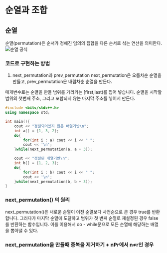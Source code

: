 # 순열과 조합
## 순열
순열(permutation)은 순서가 정해진 임의의 집합을 다른 순서로 섞는 연산을 의미한다.<br>
![순열 공식](https://github.com/user-attachments/assets/dd467bd9-254c-4e78-a3b1-48e9405b8b36)
### 코드로 구현하는 방법
1. next_permutation과 prev_permutation
next_permutation은 오름차순 순열을 만들고, prev_permutation은 내림차순 순열을 만든다.<br>

매개변수로는 순열을 만들 범위를 가리키는 [first,last)를 집어 넣습니다. 순열을 시작할 범위의 첫번째 주소, 
그리고 포함되지 않는 마지막 주소를 넣어서 만든다.
```C++
#include <bits/stdc++.h>
using namespace std;

int main(){
	cout << "정렬되어있지 않은 배열기반\n";
	int a[] = {1, 3, 2};
	do{
		for(int i : a) cout << i << " ";
		cout << '\n';
	}while(next_permutation(a, a + 3));

	cout << "정렬된 배열기반\n";
	int b[] = {1, 2, 3};
	do{
		for(int i : b) cout << i << " ";
		cout << '\n';
	}while(next_permutation(b, b + 3));
}  
```

### next_permutation() 의 원리
next_permutation()은 새로운 순열이 이전 순열보다 사전순으로 큰 경우 true를 반환합니다. 그러다가 마지막 순열에 도달하고 
범위가 첫 번째 순열로 재설정된 경우 false를 반환하는 함수입니다. 이를 이용해서 do - while문으로 
모든 순열에 해당하는 배열을 뽑아낼 수 있다.

### next_permutation을 만들때 중복을 제거하기 + nPr에서 n≠r인 경우
